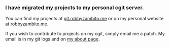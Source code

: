 ### I have migrated my projects to my personal cgit server.

You can find my projects at [git.robbyzambito.me](https://git.robbyzambito.me/Zambyte) or on my personal website at [robbyzambito.me](https://robbyzambito.me).

If you wish to contribute to projects on my cgit, simply email me a patch.
My email is in my git logs and on [my about page](https://robbyzambito.me/about/).

<!--
**Zambito1/Zambito1** is a ✨ _special_ ✨ repository because its `README.md` (this file) appears on your GitHub profile.

Here are some ideas to get you started:

- 🔭 I’m currently working on ...
- 🌱 I’m currently learning ...
- 👯 I’m looking to collaborate on ...
- 🤔 I’m looking for help with ...
- 💬 Ask me about ...
- 📫 How to reach me: ...
- 😄 Pronouns: ...
- ⚡ Fun fact: ...
-->
